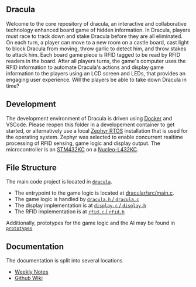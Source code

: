 ## Dracula

Welcome to the core repository of dracula, an interactive and collaborative
technology enhanced board game of hidden information. In Dracula, players must
race to track down and stake Dracula before they are all eliminated. On each
turn, a player can move to a new room on a castle board, cast light to block
Dracula from moving, throw garlic to detect him, and throw stakes to attack him.
Each board game piece is RFID tagged to be read by RFID readers in the board.
After all players turns, the game's computer uses the RFID information to
automate Dracula's actions and display game information to the players using an
LCD screen and LEDs, that provides an engaging user experience. Will the players
be able to take down Dracula in time?

## Development

The development environment of Dracula is driven using
[Docker](https://www.docker.com/) and VSCode. Please reopen this folder in a
developement container to get started, or alternatively use a local
[Zephyr RTOS](https://www.zephyrproject.org/) installation that is used for the
operating system. Zephyr was selected to enable concurrent
realtime processing of RFID sensing, game logic and display output. The
microcontroller is an [STM432KC](https://www.st.com/en/microcontrollers-microprocessors/stm32l432kc.html) on a
[Nucleo-L432KC](https://www.st.com/en/evaluation-tools/nucleo-l432kc.html).

## File Structure

The main code project is located in [`dracula`](/dracula/).
- The entrypoint to the game logic is located at [dracular/src/main.c](dracula/src/main.c).
- The game logic is handled by [`dracula.h` / `dracula.c`](/dracula/src/dracula.h)
- The display implementation is at [`display.c` / `display.h`](/dracula/src/display.h)
- The RFID implementation is at [`rfid.c` / `rfid.h`](/dracula/src/rfid.h)

Additionally, prototypes for the game logic and the AI may be found in [`prototypes`](/prototypes/)

## Documentation

The documentation is split into several locations
- [Weekly Notes](/docs/notes/)
- [Github Wiki](https://github.com/alegs-a/bears-ink/wiki)

